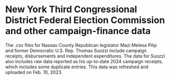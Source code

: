 # New York Third Congressional District Federal Election Commission and other campaign-finance data

The .csv files for Nassau County Republican legislator Mazi Melesa Pilip and former Democratic U.S. Rep. Thomas Suozzi include campaign receipts, disbursements and independent expenditures. The data for Suozzi also includes raw data reported as his up-to-date 2024 campaign receipts, which includes some duplicate entries. This data was refreshed and uploaded on Feb. 10, 2023.
